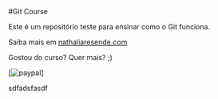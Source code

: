 #Git Course	

Este é um repositório teste para ensinar como o Git funciona.

Saiba mais em [nathaliaresende.com](http://nathaliaresende.com)

Gostou do curso? Quer mais? ;)

[![paypal](https://paypalobjects.com/en_US/i/btn/btn_donateCC_LG.gif)]

sdfadsfasdf
